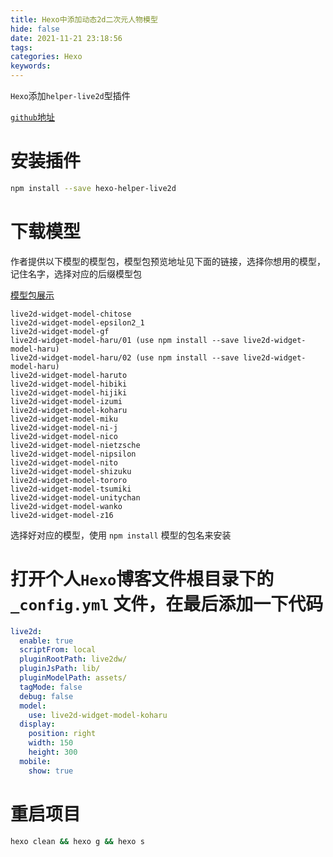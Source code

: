 ```yaml
---
title: Hexo中添加动态2d二次元人物模型
hide: false
date: 2021-11-21 23:18:56
tags:
categories: Hexo
keywords:
---
```


``Hexo``添加`helper-live2d`型插件

[`github`地址](https://github.com/EYHN/hexo-helper-live2d/blob/master/README.zh-CN.md)


# 安装插件
```bash
npm install --save hexo-helper-live2d
```

# 下载模型

作者提供以下模型的模型包，模型包预览地址见下面的链接，选择你想用的模型，记住名字，选择对应的后缀模型包

[模型包展示](https://github.com/xiazeyu/live2d-widget-models)

```
live2d-widget-model-chitose
live2d-widget-model-epsilon2_1
live2d-widget-model-gf
live2d-widget-model-haru/01 (use npm install --save live2d-widget-model-haru)
live2d-widget-model-haru/02 (use npm install --save live2d-widget-model-haru)
live2d-widget-model-haruto
live2d-widget-model-hibiki
live2d-widget-model-hijiki
live2d-widget-model-izumi
live2d-widget-model-koharu
live2d-widget-model-miku
live2d-widget-model-ni-j
live2d-widget-model-nico
live2d-widget-model-nietzsche
live2d-widget-model-nipsilon
live2d-widget-model-nito
live2d-widget-model-shizuku
live2d-widget-model-tororo
live2d-widget-model-tsumiki
live2d-widget-model-unitychan
live2d-widget-model-wanko
live2d-widget-model-z16
```

选择好对应的模型，使用 `npm install` 模型的包名来安装

# 打开个人`Hexo`博客文件根目录下的 `_config.yml` 文件，在最后添加一下代码
```yml
live2d:
  enable: true
  scriptFrom: local
  pluginRootPath: live2dw/
  pluginJsPath: lib/
  pluginModelPath: assets/
  tagMode: false
  debug: false
  model:
    use: live2d-widget-model-koharu
  display:
    position: right
    width: 150
    height: 300
  mobile:
    show: true
```
# 重启项目
```bash
hexo clean && hexo g && hexo s
```